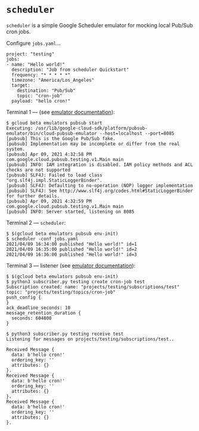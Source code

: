 # `scheduler`

`scheduler` is a simple Google Scheduler emulator for mocking local Pub/Sub cron jobs.

Configure `jobs.yaml`...

```
project: "testing"
jobs:
- name: "Hello world!"
  description: "Job from scheduler Quickstart"
  frequency: "* * * * *"
  timezone: "America/Los_Angeles"
  target:
    destination: "Pub/Sub"
    topic: "cron-job"
  payload: "hello cron!"
```

Terminal 1 — (see [emulator documentation](https://cloud.google.com/pubsub/docs/emulator)):
```
$ gcloud beta emulators pubsub start
Executing: /usr/lib/google-cloud-sdk/platform/pubsub-emulator/bin/cloud-pubsub-emulator --host=localhost --port=8085
[pubsub] This is the Google Pub/Sub fake.
[pubsub] Implementation may be incomplete or differ from the real system.
[pubsub] Apr 09, 2021 4:32:58 PM com.google.cloud.pubsub.testing.v1.Main main
[pubsub] INFO: IAM integration is disabled. IAM policy methods and ACL checks are not supported
[pubsub] SLF4J: Failed to load class "org.slf4j.impl.StaticLoggerBinder".
[pubsub] SLF4J: Defaulting to no-operation (NOP) logger implementation
[pubsub] SLF4J: See http://www.slf4j.org/codes.html#StaticLoggerBinder for further details.
[pubsub] Apr 09, 2021 4:32:59 PM com.google.cloud.pubsub.testing.v1.Main main
[pubsub] INFO: Server started, listening on 8085
```

Terminal 2 — `scheduler`:
```
$ $(gcloud beta emulators pubsub env-init)
$ scheduler -conf jobs.yaml 
2021/04/09 16:34:00 published "Hello world!" id=1
2021/04/09 16:35:00 published "Hello world!" id=2
2021/04/09 16:36:00 published "Hello world!" id=3
```

Terminal 3 — listener (see [emulator documentation](https://cloud.google.com/pubsub/docs/emulator)):
```
$ $(gcloud beta emulators pubsub env-init)
$ python3 subscriber.py testing create cron-job test
Subscription created: name: "projects/testing/subscriptions/test"
topic: "projects/testing/topics/cron-job"
push_config {
}
ack_deadline_seconds: 10
message_retention_duration {
  seconds: 604800
}

$ python3 subscriber.py testing receive test
Listening for messages on projects/testing/subscriptions/test..

Received Message {
  data: b'hello cron!'
  ordering_key: ''
  attributes: {}
}.
Received Message {
  data: b'hello cron!'
  ordering_key: ''
  attributes: {}
}.
Received Message {
  data: b'hello cron!'
  ordering_key: ''
  attributes: {}
}.
```